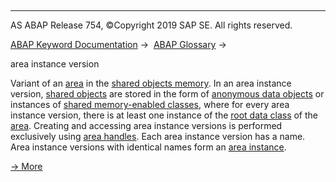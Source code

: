   

* * *

AS ABAP Release 754, ©Copyright 2019 SAP SE. All rights reserved.

[ABAP Keyword Documentation](javascript:call_link\('abenabap.htm'\)) →  [ABAP Glossary](javascript:call_link\('abenabap_glossary.htm'\)) → 

area instance version

Variant of an [area](javascript:call_link\('abenarea_glosry.htm'\) "Glossary Entry") in the [shared objects memory](javascript:call_link\('abenshared_objects_memory_glosry.htm'\) "Glossary Entry"). In an area instance version, [shared objects](javascript:call_link\('abenshared_objects_glosry.htm'\) "Glossary Entry") are stored in the form of [anonymous data objects](javascript:call_link\('abenanonymous_data_object_glosry.htm'\) "Glossary Entry") or instances of [shared memory-enabled classes](javascript:call_link\('abendata_class_glosry.htm'\) "Glossary Entry"), where for every area instance version, there is at least one instance of the [root data class](javascript:call_link\('abenroot_data_class_glosry.htm'\) "Glossary Entry") of the [area](javascript:call_link\('abenarea_glosry.htm'\) "Glossary Entry"). Creating and accessing area instance versions is performed exclusively using [area handles](javascript:call_link\('abenarea_handle_glosry.htm'\) "Glossary Entry"). Each area instance version has a name. Area instance versions with identical names form an [area instance](javascript:call_link\('abenarea_instance_glosry.htm'\) "Glossary Entry").

[→ More](javascript:call_link\('abenshm_area_instance_access.htm'\))